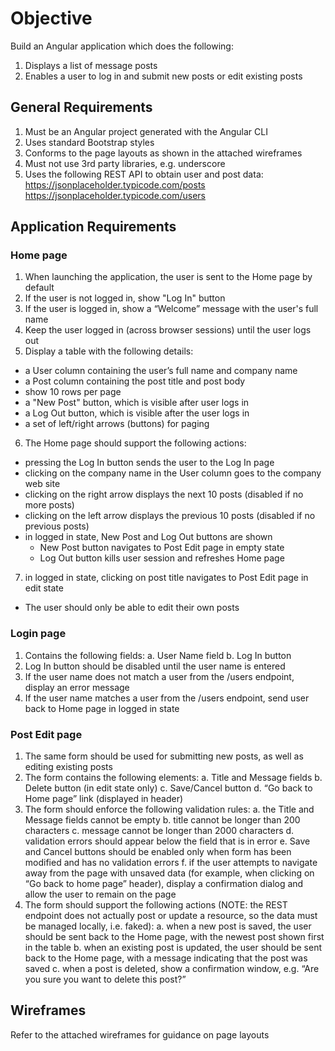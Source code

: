 # Objective

Build an Angular application which does the following:

1. Displays a list of message posts
2. Enables a user to log in and submit new posts or edit existing posts

## General Requirements

1. Must be an Angular project generated with the Angular CLI
2. Uses standard Bootstrap styles
3. Conforms to the page layouts as shown in the attached wireframes
4. Must not use 3rd party libraries, e.g. underscore
5. Uses the following REST API to obtain user and post data:
https://jsonplaceholder.typicode.com/posts https://jsonplaceholder.typicode.com/users

## Application Requirements

### Home page

1. When launching the application, the user is sent to the Home page by default
2. If the user is not logged in, show "Log In" button
3. If the user is logged in, show a “Welcome” message with the user's full name
4. Keep the user logged in (across browser sessions) until the user logs out
5. Display a table with the following details:
  - a User column containing the user’s full name and company name
  - a Post column containing the post title and post body
  - show 10 rows per page
  - a "New Post" button, which is visible after user logs in
  - a Log Out button, which is visible after the user logs in
  - a set of left/right arrows (buttons) for paging
6. The Home page should support the following actions:
  - pressing the Log In button sends the user to the Log In page
  - clicking on the company name in the User column goes to the company web site
  - clicking on the right arrow displays the next 10 posts (disabled if no more posts)
  - clicking on the left arrow displays the previous 10 posts (disabled if no previous posts)
  - in logged in state, New Post and Log Out buttons are shown
    - New Post button navigates to Post Edit page in empty state
    - Log Out button kills user session and refreshes Home page
7. in logged in state, clicking on post title navigates to Post Edit page in edit state
  - The user should only be able to edit their own posts

### Login page

1. Contains the following fields:
  a. User Name field
  b. Log In button
2. Log In button should be disabled until the user name is entered
3. If the user name does not match a user from the /users endpoint, display an error message
4. If the user name matches a user from the /users endpoint, send user back to Home page in logged in state

### Post Edit page

1. The same form should be used for submitting new posts, as well as editing existing posts
2. The form contains the following elements:
  a. Title and Message fields
  b. Delete button (in edit state only)
  c. Save/Cancel button
  d. “Go back to Home page” link (displayed in header)
3. The form should enforce the following validation rules:
  a. the Title and Message fields cannot be empty
  b. title cannot be longer than 200 characters
  c. message cannot be longer than 2000 characters
  d. validation errors should appear below the field that is in error
  e. Save and Cancel buttons should be enabled only when form has been modified and has no validation errors
  f. if the user attempts to navigate away from the page with unsaved data (for example, when clicking on “Go back to home page” header), display a confirmation dialog and allow the user to remain on the page
4. The form should support the following actions (NOTE: the REST endpoint does not actually post or update a resource, so the data must be managed locally, i.e. faked):
  a. when a new post is saved, the user should be sent back to the Home page, with the newest post shown first in the table
  b. when an existing post is updated, the user should be sent back to the Home page, with a message indicating that the post was saved
  c. when a post is deleted, show a confirmation window, e.g. “Are you sure you want to delete this post?”

## Wireframes

Refer to the attached wireframes for guidance on page layouts
